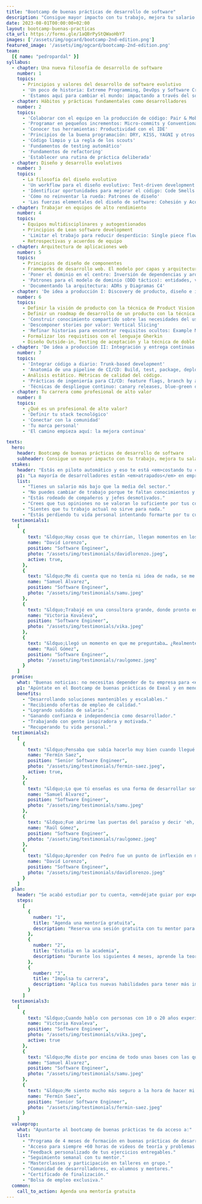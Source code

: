 ```yaml
---
title: "Bootcamp de buenas prácticas de desarrollo de software"
description: "Consigue mayor impacto con tu trabajo, mejora tu salario y recupera tu motivación."
date: 2023-08-01T00:00:00+02:00
layout: bootcamp-buenas-practicas
cta_url: https://forms.gle/1aQBrPyStQWaoHbY7
images: ['/assets/img/ogcard/bootcamp-2nd-edition.png']
featured_image: '/assets/img/ogcard/bootcamp-2nd-edition.png'
team:
  [{ name: "pedropardal" }]
syllabus:
  - chapter: Una nueva filosofía de desarrollo de software
    number: 1
    topics:
      - Principios y valores del desarrollo de software evolutivo
      - 'Un poco de historia: Extreme Programming, DevOps y Software Craftsmanship'
      - 'Estamos aquí para cambiar el mundo: impactando a través del software'
  - chapter: Hábitos y prácticas fundamentales como desarrolladores
    number: 2
    topics:
      - 'Colaborar con el equipo en la producción de código: Pair & Mob programming'
      - 'Programar en pequeños incrementos: Micro-commits y Conventional Commits'
      - 'Conocer tus herramientas: Productividad con el IDE'
      - 'Principios de la buena programación: DRY, KISS, YAGNI y otros'
      - 'Código limpio y La regla de los scouts'
      - 'Fundamentos de testing automático'
      - 'Fundamentos de refactoring'
      - 'Establecer una rutina de práctica deliberada'
  - chapter: Diseño y desarrollo evolutivos
    number: 3
    topics:
      - La filosofía del diseño evolutivo
      - 'Un workflow para el diseño evolutivo: Test-driven development'
      - 'Identificar oportunidades para mejorar el código: Code Smells'
      - 'Cómo no reinventar la rueda: Patrones de diseño'
      - 'Las fuerzas elementales del diseño de software: Cohesión y Acoplamiento'
  - chapter: Trabajar en equipos de alto rendimiento
    number: 4
    topics:
      - Equipos multidisciplinares y autogestionados
      - Principios de Lean software development
      - 'Limitar el trabajo para reducir desperdicio: Single piece flow'
      - Retrospectivas y acuerdos de equipo
  - chapter: Arquitectura de aplicaciones web
    number: 5
    topics:
      - Principios de diseño de componentes
      - Frameworks de desarrollo web. El modelo por capas y arquitectura clean.
      - 'Poner el dominio en el centro: Inversión de dependencias y arquitectura hexagonal'
      - 'Patrones para el modelo de dominio (DDD táctico): entidades, value objects, agregados y eventos'
      - 'Documentando la arquitectura: ADRs y Diagramas C4'
  - chapter: 'De idea a producción I: Discovery de producto, diseño e implementación'
    number: 6
    topics:
      - Definir la visión de producto con la técnica de Product Vision Board
      - Definir un roadmap de desarrollo de un producto con la técnica de Story Mapping
      - 'Construir conocimiento compartido sobre las necesidades del usuario: User Stories'
      - 'Descomponer stories por valor: Vertical Slicing'
      - 'Refinar historias para encontrar requisitos ocultos: Example Mapping'
      - Formalizar los requistisos con el lenguaje Gherkin
      - Diseño Outside-in, Testing de aceptación y la técnica de doble bucle de TDD
  - chapter: 'De idea a producción II: Integración y entrega continuas (CI/CD)'
    number: 7
    topics:
      - 'Integrar código a diario: Trunk-based development'
      - 'Anatomía de una pipeline de CI/CD: Build, test, package, deploy'
      - Análisis estático. Métricas de calidad del código.
      - 'Prácticas de ingeniería para CI/CD: feature flags, branch by abstraction y parallel changes' 
      - 'Técnicas de despliegue continuo: canary releases, blue-green deployment'
  - chapter: Tu carrera como profesional de alto valor
    number: 8
    topics:
      - ¿Qué es un profesional de alto valor?
      - 'Definir tu stack tecnológico'
      - 'Conectar con la comunidad'
      - 'Tu marca personal'
      - 'El camino empieza aquí: la mejora continua'

texts:
  hero:
    header: Bootcamp de buenas prácticas de desarrollo de software
    subheader: Consigue un mayor impacto con tu trabajo, mejora tu salario y recupera tu motivación.
  stakes:
    header: "Estás en piloto automático y eso te está <em>costando tu carrera</em> como desarrollador."
    p1: "La mayoría de desarrolladores están <em>atrapados</em> en empresas mediocres, <em>desmotivados</em> por no tener oportunidades de crecer profesionalmente ni lograr impacto con su trabajo. ¿Te suena alguna de estas situaciones?:"
    list:
      - "Tienes un salario más bajo que la media del sector."
      - "No puedes cambiar de trabajo porque te faltan conocimientos y experiencia."
      - "Estás rodeado de compañeros y jefes desmotivados."
      - "Crees que tus opiniones no se valoran lo suficiente por tus compañeros."
      - "Sientes que tu trabajo actual no sirve para nada."
      - "Estás perdiendo tu vida personal intentando formarte por tu cuenta."
  testimonials1:
    [
      {
        text: "&ldquo;Hay cosas que te chirrían, llegan momentos en los que tú mismo te planteas que tiene que haber alguna manera más cuerda de hacer las cosas. Un día se me cruzaron los cables, y me dije… yo con esto no puedo seguir para adelante, esto es una salvajada, no puedo seguir así.&rdquo;",
        name: "David Lorenzo",
        position: "Software Engineer",
        photo: "/assets/img/testimonials/davidlorenzo.jpeg",
        active: true,
      },
      {
        text: "&ldquo;Me di cuenta que no tenía ni idea de nada, se me cayó el mundo encima, llevaba 4 años creyendo que programaba bien, y de repente si voy a otra empresa es que no me van ni a contratar, así que me asuste bastante.&rdquo;",
        name: "Samuel Álvarez",
        position: "Software Engineer",
        photo: "/assets/img/testimonials/samu.jpeg"
      },
      {
        text: "&ldquo;Trabajé en una consultora grande, donde pronto entendí que quería salir. En el mundo tech escuchaba mucho sobre testing, pair programming, y tenía ganas de probarlo, de trabajar de verdad en un equipo Agile, haciendo código con calidad. Sabía que si continuaba en esta empresa no iba a aprender muchas cosas.&rdquo;",
        name: "Victoria Kovaleva",
        position: "Software Engineer",
        photo: "/assets/img/testimonials/vika.jpeg"
      },
      {
        text: "&ldquo;Llegó un momento en que me preguntaba… ¿Realmente estoy aprendiendo a programar?  Intentaba aprender y hacer como podía. Veía el código de mis compañeros y pensaba, si veo que hacen las cosas de esta forma, pues supongo que será así…&rdquo;",
        name: "Raúl Gómez",
        position: "Software Engineer",
        photo: "/assets/img/testimonials/raulgomez.jpeg"
      }
    ]
  promise:
    what: "Buenas noticias: no necesitas depender de tu empresa para <em>dar el salto</em>."
    p1: "Apúntate en el Bootcamp de buenas prácticas de Exeal y en menos tiempo del que esperas estarás:"
    benefits:
      - "Desarrollando soluciones mantenibles y escalables."
      - "Recibiendo ofertas de empleo de calidad."
      - "Logrando subidas de salario."
      - "Ganando confianza e independencia como desarrollador."
      - "Trabajando con gente inspiradora y motivada."
      - "Recuperando tu vida personal."
  testimonials2:
    [
      {
        text: "&ldquo;Pensaba que sabía hacerlo muy bien cuando llegué a Voxel, pero cuando te conocí me abriste la mente.&rdquo;",
        name: "Fermín Saez",
        position: "Senior Software Engineer",
        photo: "/assets/img/testimonials/fermin-saez.jpeg",
        active: true,
      },
      {
        text: "&ldquo;Lo que tú enseñas es una forma de desarrollar software, son muchas piezas que se juntan para formar un puzzle.&rdquo;",
        name: "Samuel Álvarez",
        position: "Software Engineer",
        photo: "/assets/img/testimonials/samu.jpeg"
      },
      {
        text: "&ldquo;Fue abrirme las puertas del paraíso y decir 'eh, que hay sitios en los que se pueden hacer las cosas bien'&rdquo;",
        name: "Raúl Gómez",
        position: "Software Engineer",
        photo: "/assets/img/testimonials/raulgomez.jpeg"
      },
      {
        text: "&ldquo;Aprender con Pedro fue un punto de inflexión en mi carrera profesional&rdquo;",
        name: "David Lorenzo",
        position: "Software Engineer",
        photo: "/assets/img/testimonials/davidlorenzo.jpeg"
      }
    ] 
  plan:
    header: "Se acabó estudiar por tu cuenta, <em>déjate guiar por expertos</em>."
    steps:
      [
        {
          number: "1",
          title: "Agenda una mentoría gratuita",
          description: "Reserva una sesión gratuita con tu mentor para estudiar tu situación y ayudarte a definir tus próximos pasos.",
        },
        {
          number: "2",
          title: "Estudia en la academia",
          description: "Durante los siguientes 4 meses, aprende la teoria y aplicación de las buenas prácticas en la academia de Exeal.",
        },
        {
          number: "3",
          title: "Impulsa tu carrera",
          description: "Aplica tus nuevas habilidades para tener más impacto en tu empresa, aumentar tu salario o cambiar de trabajo.",
        }
      ]
  testimonials3:
    [
      {
        text: "&ldquo;Cuando hablo con personas con 10 o 20 años experiencia, me dicen que ojalá ellos hubieran podido aprender al principio todo lo que yo sé ahora&rdquo;",
        name: "Victoria Kovaleva",
        position: "Software Engineer",
        photo: "/assets/img/testimonials/vika.jpeg",
        active: true
      },
      {
        text: "&ldquo;Me diste por encima de todo unas bases con las que aprender, poder desarrollarme y saber si estoy yendo por el buen camino.&rdquo;",
        name: "Samuel Álvarez",
        position: "Software Engineer",
        photo: "/assets/img/testimonials/samu.jpeg"
      },
      {
        text: "&ldquo;Me siento mucho más seguro a la hora de hacer mi trabajo. Confío más no sólo en saber hacer cosas, sino en que tengo las herramientas necesarias para enfrentarme a ellas.&rdquo;",
        name: "Fermín Saez",
        position: "Senior Software Engineer",
        photo: "/assets/img/testimonials/fermin-saez.jpeg"
      }
    ]
  valueprop:
    what: "Apuntarte al bootcamp de buenas prácticas te da acceso a:"
    list:
      - "Programa de 4 meses de formación en buenas prácticas de desarrollo."
      - "Acceso para siempre +60 horas de videos de teoría y problemas resueltos."
      - "Feedback personalizado de tus ejercicios entregables."
      - "Seguimiento semanal con tu mentor."
      - "Masterclasses y participación en talleres en grupo."
      - "Comunidad de desarrolladores, ex-alumnos y mentores."
      - "Certificado de finalización."
      - "Bolsa de empleo exclusiva."
  common:
    call_to_action: Agenda una mentoría gratuita
---
```

